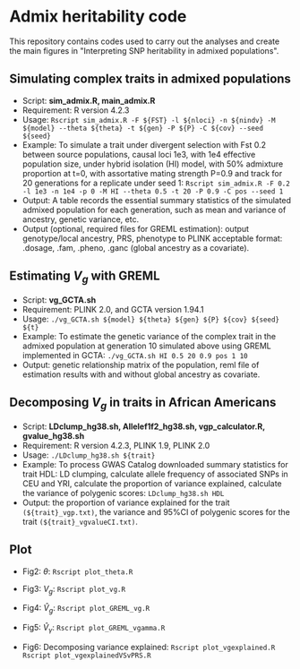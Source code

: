 # Admix heritability code
This repository contains codes used to carry out the analyses and create the main figures in "Interpreting SNP heritability in admixed populations".

## Simulating complex traits in admixed populations
* Script: **sim_admix.R, main_admix.R**
* Requirement: R version 4.2.3
* Usage: ```Rscript sim_admix.R -F ${FST} -l ${nloci} -n ${nindv} -M ${model} --theta ${theta} -t ${gen} -P ${P} -C ${cov} --seed ${seed} ```
* Example: To simulate a trait under divergent selection with Fst 0.2 between source populations, causal loci 1e3, with 1e4 effective population size, under hybrid isolation (HI) model, with 50% admixture proportion at t=0, with assortative mating strength P=0.9 and track for 20 generations for a replicate under seed 1: ```Rscript sim_admix.R -F 0.2 -l 1e3 -n 1e4 -p 0 -M HI --theta 0.5 -t 20 -P 0.9 -C pos --seed 1 ```
* Output: A table records the essential summary statistics of the simulated admixed population for each generation, such as mean and variance of ancestry, genetic variance, etc.
* Output (optional, required files for GREML estimation): output genotype/local ancestry, PRS, phenotype to PLINK acceptable format: .dosage, .fam, .pheno, .ganc (global ancestry as a covariate).

## Estimating ${V}_g$ with GREML 
* Script: **vg_GCTA.sh**
* Requirement: PLINK 2.0, and GCTA version 1.94.1
* Usage: ```./vg_GCTA.sh ${model} ${theta} ${gen} ${P} ${cov} ${seed} ${t}```
* Example: To estimate the genetic variance of the complex trait in the admixed population at generation 10 simulated above using GREML implemented in GCTA: ```./vg_GCTA.sh HI 0.5 20 0.9 pos 1 10```
* Output: genetic relationship matrix of the population, reml file of estimation results with and without global ancestry as covariate.

## Decomposing ${V}_g$ in traits in African Americans
* Script: **LDclump_hg38.sh, Allelef1f2_hg38.sh, vgp_calculator.R, gvalue_hg38.sh**
* Requirement: R version 4.2.3, PLINK 1.9, PLINK 2.0
* Usage: ```./LDclump_hg38.sh ${trait}```
* Example: To process GWAS Catalog downloaded summary statistics for trait HDL: LD clumping, calculate allele frequency of associated SNPs in CEU and YRI, calculate the proportion of variance explained, calculate the variance of polygenic scores: ```LDclump_hg38.sh HDL```
* Output: the proportion of variance explained for the trait ```(${trait}_vgp.txt)```, the variance and 95%CI of polygenic scores for the trait ```(${trait}_vgvalueCI.txt)```.

## Plot

* Fig2: ${\theta}$: ```Rscript plot_theta.R ```

* Fig3: ${V}_g$: ```Rscript plot_vg.R```

* Fig4: $\hat{V}_g$: ```Rscript plot_GREML_vg.R```

* Fig5: $\hat{V}_{\gamma}$: ```Rscript plot_GREML_vgamma.R```

* Fig6: Decomposing variance explained: ```Rscript plot_vgexplained.R```
 ```Rscript plot_vgexplainedVSvPRS.R ``` 

